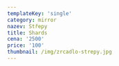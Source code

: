 ```yaml
---
templateKey: 'single'
category: mirror
nazev: Střepy
title: Shards
cena: '2500'
price: '100'
thumbnail: /img/zrcadlo-strepy.jpg
---
```

